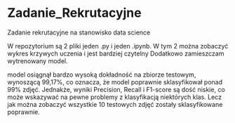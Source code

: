 # Zadanie_Rekrutacyjne
Zadanie rekrutacyjne na stanowisko data science

W repozytorium są 2 pliki jeden .py i jeden .ipynb. W tym 2 można zobaczyć wykres krzywych uczenia i jest bardziej czytelny 
Dodatkowo zamieszczam wytrenowany model.

model osiągnął bardzo wysoką dokładność na zbiorze testowym, wynoszącą 99,17%, co oznacza, że model poprawnie sklasyfikował ponad 99% zdjęć. Jednakże, wyniki Precision, Recall i F1-score są dość niskie, co może wskazywać na pewne problemy z klasyfikacją niektórych klas. Lecz jak można zobaczyć wszystkie 10 testowych zdjęć zostały sklasyfikowane poprawnie.
